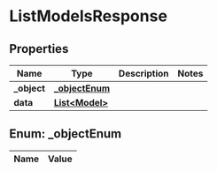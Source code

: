 

# ListModelsResponse

## Properties

Name | Type | Description | Notes
------------ | ------------- | ------------- | -------------
**_object** | [**_objectEnum**](#_objectEnum) |  | 
**data** | [**List&lt;Model&gt;**](Model.md) |  | 


## Enum: _objectEnum

Name | Value
---- | -----




